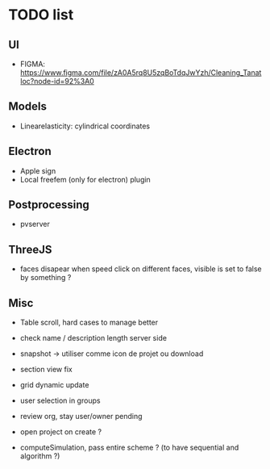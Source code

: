 # TODO list

## UI

- FIGMA: https://www.figma.com/file/zA0A5rq8U5zqBoTdqJwYzh/Cleaning_Tanatloc?node-id=92%3A0

## Models

- Linearelasticity: cylindrical coordinates

## Electron

- Apple sign
- Local freefem (only for electron) plugin

## Postprocessing

- pvserver

## ThreeJS

- faces disapear when speed click on different faces, visible is set to false by something ?

## Misc

- Table scroll, hard cases to manage better

- check name / description length server side

- snapshot -> utiliser comme icon de projet ou download

- section view fix

- grid dynamic update

- user selection in groups

- review org, stay user/owner pending

- open project on create ?

- computeSimulation, pass entire scheme ? (to have sequential and algorithm ?)
